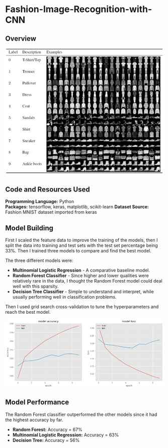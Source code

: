 # Fashion-Image-Recognition-with-CNN
## Overview

![](fashion_mnist.png)

## Code and Resources Used

**Programming Language:** Python  
**Packages:** tensorflow, keras, matplotlib, scikit-learn
**Dataset Source:** Fashion MNIST dataset imported from keras


## Model Building

First I scaled the feature data to improve the training of the models, then I split the data into training and test sets with the test set percentage being 33%. Then I trained three models to compare and find the best model.

The three different models were:
* **Multinomial Logistic Regression** - A comparative baseline model.
* **Random Forest Classifier** - Since higher and lower qualities were relatively rare in the data, I thought the Random Forest model could deal well with this sparsity.
* **Decision Tree Classifier** - Simple to understand and interpret, while usually performing well in classification problems.

Then I used grid search cross-validation to tune the hyperparameters and reach the best model.

![](CNN_history.png)

## Model Performance

The Random Forest classifier outperformed the other models since it had the highest accuracy by far.

* **Random Forest:** Accuracy = 67% 
* **Multinomial Logistic Regression:** Accuracy = 63% 
* **Decision Tree:** Accuracy = 56%   


